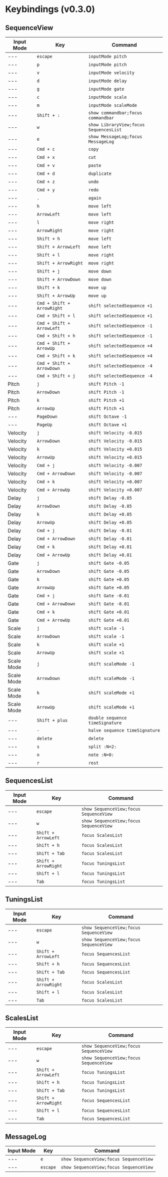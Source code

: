 # Keybindings (v0.3.0)

## SequenceView

| Input Mode | Key | Command |
|------------|-----|--------|
| --- | `escape` | `inputMode pitch` |
| --- | `p` | `inputMode pitch` |
| --- | `v` | `inputMode velocity` |
| --- | `d` | `inputMode delay` |
| --- | `g` | `inputMode gate` |
| --- | `c` | `inputMode scale` |
| --- | `m` | `inputMode scaleMode` |
| --- | `Shift + :` | `show commandbar;focus commandbar` |
| --- | `w` | `show LibraryView;focus SequencesList` |
| --- | `e` | `show MessageLog;focus MessageLog` |
| --- | `Cmd + c` | `copy` |
| --- | `Cmd + x` | `cut` |
| --- | `Cmd + v` | `paste` |
| --- | `Cmd + d` | `duplicate` |
| --- | `Cmd + z` | `undo` |
| --- | `Cmd + y` | `redo` |
| --- | `.` | `again` |
| --- | `h` | `move left` |
| --- | `ArrowLeft` | `move left` |
| --- | `l` | `move right` |
| --- | `ArrowRight` | `move right` |
| --- | `Shift + h` | `move left` |
| --- | `Shift + ArrowLeft` | `move left` |
| --- | `Shift + l` | `move right` |
| --- | `Shift + ArrowRight` | `move right` |
| --- | `Shift + j` | `move down` |
| --- | `Shift + ArrowDown` | `move down` |
| --- | `Shift + k` | `move up` |
| --- | `Shift + ArrowUp` | `move up` |
| --- | `Cmd + Shift + ArrowRight` | `shift selectedSequence +1` |
| --- | `Cmd + Shift + l` | `shift selectedSequence +1` |
| --- | `Cmd + Shift + ArrowLeft` | `shift selectedSequence -1` |
| --- | `Cmd + Shift + h` | `shift selectedSequence -1` |
| --- | `Cmd + Shift + ArrowUp` | `shift selectedSequence +4` |
| --- | `Cmd + Shift + k` | `shift selectedSequence +4` |
| --- | `Cmd + Shift + ArrowDown` | `shift selectedSequence -4` |
| --- | `Cmd + Shift + j` | `shift selectedSequence -4` |
| Pitch | `j` | `shift Pitch -1` |
| Pitch | `ArrowDown` | `shift Pitch -1` |
| Pitch | `k` | `shift Pitch +1` |
| Pitch | `ArrowUp` | `shift Pitch +1` |
| --- | `PageDown` | `shift Octave -1` |
| --- | `PageUp` | `shift Octave +1` |
| Velocity | `j` | `shift Velocity -0.015` |
| Velocity | `ArrowDown` | `shift Velocity -0.015` |
| Velocity | `k` | `shift Velocity +0.015` |
| Velocity | `ArrowUp` | `shift Velocity +0.015` |
| Velocity | `Cmd + j` | `shift Velocity -0.007` |
| Velocity | `Cmd + ArrowDown` | `shift Velocity -0.007` |
| Velocity | `Cmd + k` | `shift Velocity +0.007` |
| Velocity | `Cmd + ArrowUp` | `shift Velocity +0.007` |
| Delay | `j` | `shift Delay -0.05` |
| Delay | `ArrowDown` | `shift Delay -0.05` |
| Delay | `k` | `shift Delay +0.05` |
| Delay | `ArrowUp` | `shift Delay +0.05` |
| Delay | `Cmd + j` | `shift Delay -0.01` |
| Delay | `Cmd + ArrowDown` | `shift Delay -0.01` |
| Delay | `Cmd + k` | `shift Delay +0.01` |
| Delay | `Cmd + ArrowUp` | `shift Delay +0.01` |
| Gate | `j` | `shift Gate -0.05` |
| Gate | `ArrowDown` | `shift Gate -0.05` |
| Gate | `k` | `shift Gate +0.05` |
| Gate | `ArrowUp` | `shift Gate +0.05` |
| Gate | `Cmd + j` | `shift Gate -0.01` |
| Gate | `Cmd + ArrowDown` | `shift Gate -0.01` |
| Gate | `Cmd + k` | `shift Gate +0.01` |
| Gate | `Cmd + ArrowUp` | `shift Gate +0.01` |
| Scale | `j` | `shift scale -1` |
| Scale | `ArrowDown` | `shift scale -1` |
| Scale | `k` | `shift scale +1` |
| Scale | `ArrowUp` | `shift scale +1` |
| Scale Mode | `j` | `shift scaleMode -1` |
| Scale Mode | `ArrowDown` | `shift scaleMode -1` |
| Scale Mode | `k` | `shift scaleMode +1` |
| Scale Mode | `ArrowUp` | `shift scaleMode +1` |
| --- | `Shift + plus` | `double sequence timeSignature` |
| --- | `-` | `halve sequence timeSignature` |
| --- | `delete` | `delete` |
| --- | `s` | `split :N=2:` |
| --- | `n` | `note :N=0:` |
| --- | `r` | `rest` |

## SequencesList

| Input Mode | Key | Command |
|------------|-----|--------|
| --- | `escape` | `show SequenceView;focus SequenceView` |
| --- | `w` | `show SequenceView;focus SequenceView` |
| --- | `Shift + ArrowLeft` | `focus ScalesList` |
| --- | `Shift + h` | `focus ScalesList` |
| --- | `Shift + Tab` | `focus ScalesList` |
| --- | `Shift + ArrowRight` | `focus TuningsList` |
| --- | `Shift + l` | `focus TuningsList` |
| --- | `Tab` | `focus TuningsList` |

## TuningsList

| Input Mode | Key | Command |
|------------|-----|--------|
| --- | `escape` | `show SequenceView;focus SequenceView` |
| --- | `w` | `show SequenceView;focus SequenceView` |
| --- | `Shift + ArrowLeft` | `focus SequencesList` |
| --- | `Shift + h` | `focus SequencesList` |
| --- | `Shift + Tab` | `focus SequencesList` |
| --- | `Shift + ArrowRight` | `focus ScalesList` |
| --- | `Shift + l` | `focus ScalesList` |
| --- | `Tab` | `focus ScalesList` |

## ScalesList

| Input Mode | Key | Command |
|------------|-----|--------|
| --- | `escape` | `show SequenceView;focus SequenceView` |
| --- | `w` | `show SequenceView;focus SequenceView` |
| --- | `Shift + ArrowLeft` | `focus TuningsList` |
| --- | `Shift + h` | `focus TuningsList` |
| --- | `Shift + Tab` | `focus TuningsList` |
| --- | `Shift + ArrowRight` | `focus SequencesList` |
| --- | `Shift + l` | `focus SequencesList` |
| --- | `Tab` | `focus SequencesList` |

## MessageLog

| Input Mode | Key | Command |
|------------|-----|--------|
| --- | `e` | `show SequenceView;focus SequenceView` |
| --- | `escape` | `show SequenceView;focus SequenceView` |

